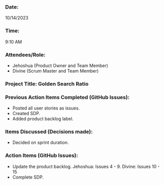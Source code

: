 ### Date:
10/14/2023

### Time:
9:10 AM

### Attendees/Role:
- Jehoshua (Product Owner and Team Member)
- Divine (Scrum Master and Team Member)

### Project Title: Golden Search Ratio

### Previous Action Items Completed (GitHub Issues):
- Posted all user stories as issues.
- Created SDP.
- Added product backlog label.

### Items Discussed (Decisions made):
- Decided on sprint duration.

### Action Items (GitHub Issues):
- Update the product backlog. Jehoshua: Issues 4 - 9. Divine: Issues 10 - 15
- Complete SDP.

